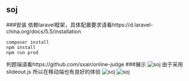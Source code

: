 ## soj
###安装
依赖laravel框架，具体配置要求请看https://d.laravel-china.org/docs/5.5/installation
```
composer install
npm install
npm run prod
```
判题端请看https://github.com/sxair/online-judge
###展示
![soj](https://github.com/sxair/soj/tree/master/photo/soj.png?raw=true)
由于采用slideout.js 所以在移动端也有良好的体验
![soj](https://github.com/sxair/soj/tree/master/photo/soj-media.png?raw=true)
![soj](https://github.com/sxair/soj/tree/master/photo/soj-admin.png?raw=true)